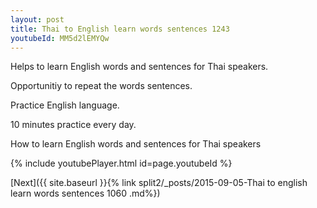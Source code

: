 ```yaml
---
layout: post
title: Thai to English learn words sentences 1243 
youtubeId: MM5d2lEMYQw
---
```

 
 
Helps to learn English words and sentences for Thai speakers.

Opportunitiy to repeat the words sentences. 

Practice English language. 
 
10 minutes practice every day. 
 
How to learn English words and sentences for Thai speakers 
 
{% include youtubePlayer.html id=page.youtubeId %}
 
 
[Next]({{ site.baseurl }}{% link  split2/_posts/2015-09-05-Thai to english learn words sentences 1060 .md%})
 
